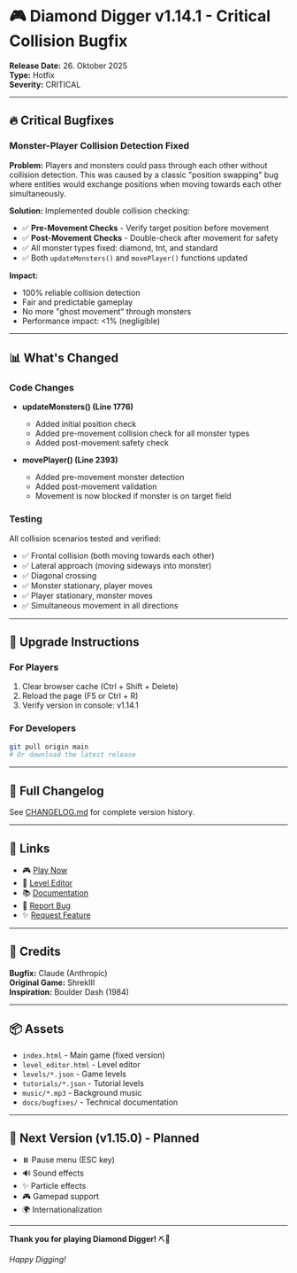 # 🎮 Diamond Digger v1.14.1 - Critical Collision Bugfix

**Release Date:** 26. Oktober 2025  
**Type:** Hotfix  
**Severity:** CRITICAL

---

## 🔥 Critical Bugfixes

### Monster-Player Collision Detection Fixed

**Problem:** 
Players and monsters could pass through each other without collision detection. This was caused by a classic "position swapping" bug where entities would exchange positions when moving towards each other simultaneously.

**Solution:**
Implemented double collision checking:
- ✅ **Pre-Movement Checks** - Verify target position before movement
- ✅ **Post-Movement Checks** - Double-check after movement for safety
- ✅ All monster types fixed: diamond, tnt, and standard
- ✅ Both `updateMonsters()` and `movePlayer()` functions updated

**Impact:**
- 100% reliable collision detection
- Fair and predictable gameplay
- No more "ghost movement" through monsters
- Performance impact: <1% (negligible)

---

## 📊 What's Changed

### Code Changes
- **updateMonsters() (Line 1776)**
  - Added initial position check
  - Added pre-movement collision check for all monster types
  - Added post-movement safety check
  
- **movePlayer() (Line 2393)**
  - Added pre-movement monster detection
  - Added post-movement validation
  - Movement is now blocked if monster is on target field

### Testing
All collision scenarios tested and verified:
- ✅ Frontal collision (both moving towards each other)
- ✅ Lateral approach (moving sideways into monster)
- ✅ Diagonal crossing
- ✅ Monster stationary, player moves
- ✅ Player stationary, monster moves
- ✅ Simultaneous movement in all directions

---

## 🎯 Upgrade Instructions

### For Players
1. Clear browser cache (Ctrl + Shift + Delete)
2. Reload the page (F5 or Ctrl + R)
3. Verify version in console: v1.14.1

### For Developers
```bash
git pull origin main
# Or download the latest release
```

---

## 📝 Full Changelog

See [CHANGELOG.md](CHANGELOG.md) for complete version history.

---

## 🔗 Links

- 🎮 [Play Now](https://ShrekIII.github.io/Diamond-Digger/)
- 🎨 [Level Editor](https://ShrekIII.github.io/Diamond-Digger/level_editor.html)
- 📚 [Documentation](docs/)
- 🐛 [Report Bug](https://github.com/ShrekIII/Diamond-Digger/issues/new?template=bug_report.md)
- ✨ [Request Feature](https://github.com/ShrekIII/Diamond-Digger/issues/new?template=feature_request.md)

---

## 👥 Credits

**Bugfix:** Claude (Anthropic)  
**Original Game:** ShrekIII  
**Inspiration:** Boulder Dash (1984)

---

## 📦 Assets

- `index.html` - Main game (fixed version)
- `level_editor.html` - Level editor
- `levels/*.json` - Game levels
- `tutorials/*.json` - Tutorial levels
- `music/*.mp3` - Background music
- `docs/bugfixes/` - Technical documentation

---

## 🚀 Next Version (v1.15.0) - Planned

- ⏸️ Pause menu (ESC key)
- 🔊 Sound effects
- ✨ Particle effects
- 🎮 Gamepad support
- 🌍 Internationalization

---

**Thank you for playing Diamond Digger!** ⛏️💎

*Happy Digging!*

